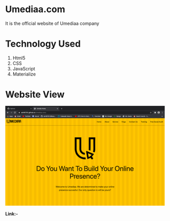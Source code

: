 <h1> Umediaa.com</h1>

It is the official website of Umediaa company

<h1>Technology Used</h1>

<ol>
<li> Html5</li>
<li> CSS</li>
<li> JavaScript</li>
<li> Materialize</li>
</ol>

<h1>Website View</h1>
<img src="output.png">

<b> Link:-</b> <a href="https://sahil8700.github.io/Umediaa.com/">